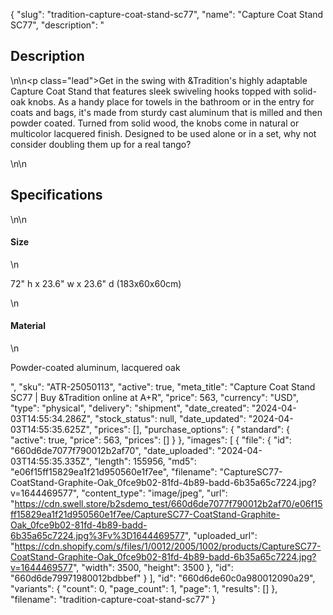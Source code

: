 {
  "slug": "tradition-capture-coat-stand-sc77",
  "name": "Capture Coat Stand SC77",
  "description": "<h2>Description</h2>\n<!-- split -->\n<p class=\"lead\">Get in the swing with &amp;Tradition's highly adaptable Capture Coat Stand that features sleek swiveling hooks topped with solid-oak knobs. As a handy place for towels in the bathroom or in the entry for coats and bags, it's made from sturdy cast aluminum that is milled and then powder coated. Turned from solid wood, the knobs come in natural or multicolor lacquered finish. Designed to be used alone or in a set, why not consider doubling them up for a real tango?</p>\n<!-- split -->\n<h2>Specifications</h2>\n<!-- split -->\n<h4>Size</h4>\n<p>72\" h x 23.6\" w x 23.6\" d (183x60x60cm)</p>\n<h4>Material</h4>\n<p>Powder-coated aluminum, lacquered oak</p>",
  "sku": "ATR-25050113",
  "active": true,
  "meta_title": "Capture Coat Stand SC77 | Buy &Tradition online at A+R",
  "price": 563,
  "currency": "USD",
  "type": "physical",
  "delivery": "shipment",
  "date_created": "2024-04-03T14:55:34.286Z",
  "stock_status": null,
  "date_updated": "2024-04-03T14:55:35.625Z",
  "prices": [],
  "purchase_options": {
    "standard": {
      "active": true,
      "price": 563,
      "prices": []
    }
  },
  "images": [
    {
      "file": {
        "id": "660d6de7077f790012b2af70",
        "date_uploaded": "2024-04-03T14:55:35.335Z",
        "length": 155956,
        "md5": "e06f15ff15829ea1f21d950560e1f7ee",
        "filename": "CaptureSC77-CoatStand-Graphite-Oak_0fce9b02-81fd-4b89-badd-6b35a65c7224.jpg?v=1644469577",
        "content_type": "image/jpeg",
        "url": "https://cdn.swell.store/b2sdemo_test/660d6de7077f790012b2af70/e06f15ff15829ea1f21d950560e1f7ee/CaptureSC77-CoatStand-Graphite-Oak_0fce9b02-81fd-4b89-badd-6b35a65c7224.jpg%3Fv%3D1644469577",
        "uploaded_url": "https://cdn.shopify.com/s/files/1/0012/2005/1002/products/CaptureSC77-CoatStand-Graphite-Oak_0fce9b02-81fd-4b89-badd-6b35a65c7224.jpg?v=1644469577",
        "width": 3500,
        "height": 3500
      },
      "id": "660d6de79971980012bdbbef"
    }
  ],
  "id": "660d6de60c0a980012090a29",
  "variants": {
    "count": 0,
    "page_count": 1,
    "page": 1,
    "results": []
  },
  "filename": "tradition-capture-coat-stand-sc77"
}